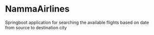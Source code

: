 # NammaAirlines
Springboot application for searching the available flights based on date from source to destination city
